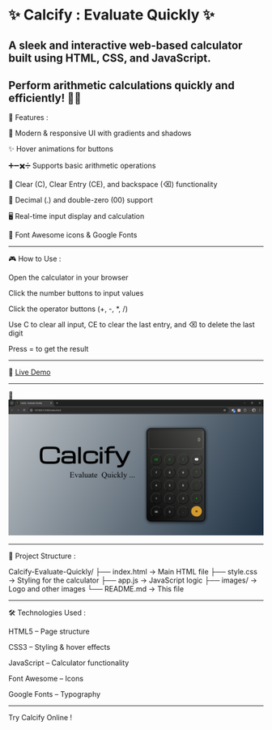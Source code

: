 # ✨ Calcify : Evaluate Quickly ✨

## A sleek and interactive web-based calculator built using HTML, CSS, and JavaScript.
Perform arithmetic calculations quickly and efficiently! 🧮💡
---
🚀 Features :

🎨 Modern & responsive UI with gradients and shadows

✨ Hover animations for buttons

➕➖✖️➗ Supports basic arithmetic operations

🧹 Clear (C), Clear Entry (CE), and backspace (⌫) functionality

🔢 Decimal (.) and double-zero (00) support

🖥 Real-time input display and calculation

🎨 Font Awesome icons & Google Fonts

---

🎮 How to Use :

Open the calculator in your browser

Click the number buttons to input values

Click the operator buttons (+, -, *, /)

Use C to clear all input, CE to clear the last entry, and ⌫ to delete the last digit

Press = to get the result

---
🔗 [Live Demo](https://pravinwankhare.github.io/Calcify-Evaluate-Quickly/)

---

📸 ![Demo](https://github.com/PravinWankhare/Calcify-Evaluate-Quickly/blob/main/Calcify%20-%20Screenshot.png)

---

📂 Project Structure :

Calcify-Evaluate-Quickly/
├── index.html       → Main HTML file
├── style.css        → Styling for the calculator
├── app.js           → JavaScript logic
├── images/          → Logo and other images
└── README.md        → This file

---

🛠 Technologies Used :

HTML5 – Page structure

CSS3 – Styling & hover effects

JavaScript – Calculator functionality

Font Awesome – Icons

Google Fonts – Typography

---

Try Calcify Online !

